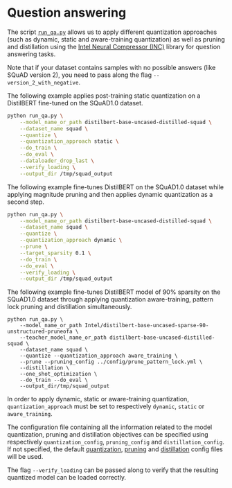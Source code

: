 <!---
Copyright 2020 The HuggingFace Team. All rights reserved.

Licensed under the Apache License, Version 2.0 (the "License");
you may not use this file except in compliance with the License.
You may obtain a copy of the License at

    http://www.apache.org/licenses/LICENSE-2.0

Unless required by applicable law or agreed to in writing, software
distributed under the License is distributed on an "AS IS" BASIS,
WITHOUT WARRANTIES OR CONDITIONS OF ANY KIND, either express or implied.
See the License for the specific language governing permissions and
limitations under the License.
-->

# Question answering


The script [`run_qa.py`](https://github.com/huggingface/optimum/blob/main/examples/pytorch/question-answering/run_qa.py)
allows us to apply different quantization approaches (such as dynamic, static and aware-training quantization) as well as pruning and distillation 
using the [Intel Neural Compressor (INC)](https://github.com/intel/neural-compressor) library for
question answering tasks.

Note that if your dataset contains samples with no possible answers (like SQuAD version 2), you need to pass along 
the flag `--version_2_with_negative`.

The following example applies post-training static quantization on a DistilBERT fine-tuned on the SQuAD1.0 dataset.

```bash
python run_qa.py \
    --model_name_or_path distilbert-base-uncased-distilled-squad \
    --dataset_name squad \
    --quantize \
    --quantization_approach static \
    --do_train \
    --do_eval \
    --dataloader_drop_last \
    --verify_loading \
    --output_dir /tmp/squad_output
```

The following example fine-tunes DistilBERT on the SQuAD1.0 dataset while applying magnitude pruning and then applies 
dynamic quantization as a second step.

```bash
python run_qa.py \
    --model_name_or_path distilbert-base-uncased-distilled-squad \
    --dataset_name squad \
    --quantize \
    --quantization_approach dynamic \
    --prune \
    --target_sparsity 0.1 \
    --do_train \
    --do_eval \
    --verify_loading \
    --output_dir /tmp/squad_output
```

The following example fine-tunes DistilBERT model of 90% sparsity on the SQuAD1.0 dataset through applying quantization aware-training, pattern lock pruning and distillation simultaneously.

```
python run_qa.py \
    --model_name_or_path Intel/distilbert-base-uncased-sparse-90-unstructured-pruneofa \
    --teacher_model_name_or_path distilbert-base-uncased-distilled-squad \
    --dataset_name squad \
    --quantize --quantization_approach aware_training \
    --prune --pruning_config ../config/prune_pattern_lock.yml \
    --distillation \
    --one_shot_optimization \
    --do_train --do_eval \
    --output_dir/tmp/squad_output
```

In order to apply dynamic, static or aware-training quantization, `quantization_approach` must be set to 
respectively `dynamic`, `static` or `aware_training`.

The configuration file containing all the information related to the model quantization, pruning and distillation objectives can be 
specified using respectively `quantization_config`, `pruning_config` and `distillation_config`. If not specified, the default
[quantization](https://github.com/huggingface/optimum/blob/main/examples/inc/pytorch/config/quantization.yml), 
[pruning](https://github.com/huggingface/optimum/blob/main/examples/inc/pytorch/config/prune.yml) 
and [distillation](https://github.com/huggingface/optimum/blob/main/examples/inc/pytorch/config/distillation.yml) 
config files will be used.

The flag `--verify_loading` can be passed along to verify that the resulting quantized model can be loaded correctly.
